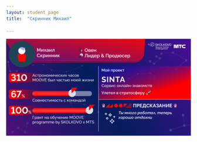 ```yaml
---
layout: student_page
title:  "Скринник Михаил"

---
```

<img class="img-fluid" src="/img/posts/Скринник Михаил.png" alt="moove-1">

